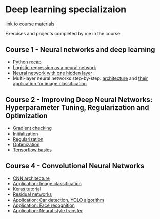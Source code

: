 # Deep learning specializaion
[link to course materials](https://www.coursera.org/specializations/deep-learning)

Exercises and projects completed by me in the course:

## Course 1  - Neural networks and deep learning

* [Python recap](https://github.com/pkliui/machine-learning/blob/master/deep-learning-dl-ai/course1-neural-nets/week2-logistic-reg/python-basics/basics-v3a.md)
* [Logistic regression as a neural network](https://github.com/pkliui/machine-learning/blob/master/deep-learning-dl-ai/course1-neural-nets/week2-logistic-reg/log-reg-as-nn/logreg-v6a.md) 
* [Neural network with one hidden layer](https://github.com/pkliui/machine-learning/blob/master/deep-learning-dl-ai/course1-neural-nets/week3-one-hidden-layer/one-hidden-layer-v6c.md)
* Multi-layer neural networks step-by-step: [architecture](https://github.com/pkliui/machine-learning/blob/master/deep-learning-dl-ai/course1-neural-nets/week4-first-nn/nn-step-by-step/nn-step-by-step_v8a.md) and [their application for image classification](https://github.com/pkliui/machine-learning/blob/master/deep-learning-dl-ai/course1-neural-nets/week4-first-nn/dnn-image-classification/dnn-image-classification-v8.md)

## Course 2  - Improving Deep Neural Networks: Hyperparameter Tuning, Regularization and Optimization

* [Gradient checking](https://github.com/pkliui/machine-learning/blob/master/deep-learning-dl-ai/course2-tuning-nns/week1-gradient-checking/gradient-checking-v1.md)
* [Initialization](https://github.com/pkliui/machine-learning/blob/master/deep-learning-dl-ai/course2-tuning-nns/week1-initialization/Initialization.ipynb)
* [Regularization](https://github.com/pkliui/machine-learning/blob/master/deep-learning-dl-ai/course2-tuning-nns/week1-regularization/Regularization_v2a.md)
* [Optimization](https://github.com/pkliui/machine-learning/blob/master/deep-learning-dl-ai/course2-tuning-nns/week2-optimization/Optimization_methods_v1b.md)
* [Tensorflow basics](https://github.com/pkliui/machine-learning/blob/master/deep-learning-dl-ai/course2-tuning-nns/week3-tensorflow-basics/TensorFlow_Tutorial_v3b.md)

## Course 4 - Convolutional Neural Networks

* [CNN architecture](https://github.com/pkliui/machine-learning/blob/master/deep-learning-dl-ai/course4-cnns/week1-convolutional-model/Convolution_model_Step_by_Step_v2a.md)
* [Application: Image classification](https://github.com/pkliui/machine-learning/blob/master/deep-learning-dl-ai/course4-cnns/week1-convolutional-model/Convolution_model_Application_v1a.md)
* [Keras tutorial](https://github.com/pkliui/machine-learning/blob/master/deep-learning-dl-ai/course4-cnns/week2-resnets-keras/keras/Keras_Tutorial_v2a.md)
* [Residual networks](https://github.com/pkliui/machine-learning/blob/master/deep-learning-dl-ai/course4-cnns/week2-resnets-keras/resnets/Residual_Networks_v2a.md)
* [Application: Car detection, YOLO algorithm](https://github.com/pkliui/machine-learning/blob/master/deep-learning-dl-ai/course4-cnns/week3-car-detection/Autonomous_driving_application_Car_detection_v3a.md)
* [Application: Face recognition](https://github.com/pkliui/machine-learning/blob/master/deep-learning-dl-ai/course4-cnns/week4-face-recognition-style-transfer/face-recognition/Face_Recognition_v3a.md)
* [Application: Neural style transfer](https://github.com/pkliui/machine-learning/blob/master/deep-learning-dl-ai/course4-cnns/week4-face-recognition-style-transfer/neural-style-transfer/Art_Generation_with_Neural_Style_Transfer_v3a.md)



